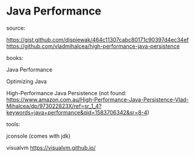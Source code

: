 # Java Performance

source:

<https://gist.github.com/djspiewak/464c11307cabc80171c90397d4ec34ef>
<https://github.com/vladmihalcea/high-performance-java-persistence>

books:

Java Performance 

Optimizing Java

High-Performance Java Persistence (not found: <https://www.amazon.com.au/High-Performance-Java-Persistence-Vlad-Mihalcea/dp/973022823X/ref=sr_1_4?keywords=java+performance&qid=1583706342&sr=8-4>)

tools:

jconsole (comes with jdk)

visualvm <https://visualvm.github.io/>



